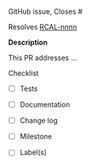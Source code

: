 <!-- These comments are hidden when you submit the PR,
so you do not need to remove them!

**Note: If this PR closes a JIRA ticket, make sure the title
starts with the JIRA issue number, for example
RCAL-123: <Fix a bug>
**
-->

GitHub issue, Closes #

Resolves [RCAL-nnnn](https://jira.stsci.edu/browse/RCAL-nnnn)

**Description**

This PR addresses ...


Checklist
- [ ] Tests

- [ ] Documentation

- [ ] Change log

- [ ] Milestone

- [ ] Label(s)
